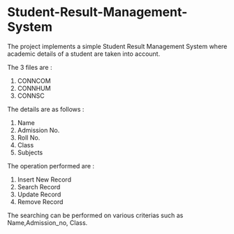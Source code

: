 # Student-Result-Management-System

The project implements a simple Student Result Management System where academic details of a student are taken into account.

The 3 files are : 
1. CONNCOM
2. CONNHUM
3. CONNSC

The details are as follows : 
1. Name 
2. Admission No.
3. Roll No.
4. Class
5. Subjects

The operation performed are :
1. Insert New Record
2. Search Record
3. Update Record
4. Remove Record

The searching can be performed on various criterias such as Name,Admission_no, Class.
